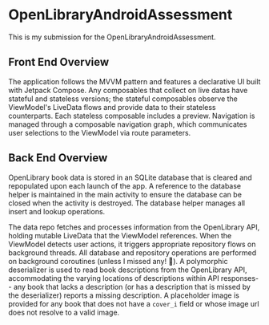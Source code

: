 ﻿# OpenLibraryAndroidAssessment

 This is my submission for the OpenLibraryAndroidAssessment.

## Front End Overview
  The application follows the MVVM pattern and features a declarative UI built with Jetpack Compose. Any composables that collect on live datas have stateful and stateless versions; the stateful composables observe the ViewModel's LiveData flows and provide data to their stateless counterparts. Each stateless composable includes a preview. Navigation is managed through a composable navigation graph, which communicates user selections to the ViewModel via route parameters.

## Back End Overview
  OpenLibrary book data is stored in an SQLite database that is cleared and repopulated upon each launch of the app. A reference to the database helper is maintained in the main activity to ensure the database can be closed when the activity is destroyed. The database helper manages all insert and lookup operations.
  
  The data repo fetches and processes information from the OpenLibrary API, holding mutable LiveData that the ViewModel references. When the ViewModel detects user actions, it triggers appropriate repository flows on background threads. All database and repository operations are performed on background coroutines (unless I missed any! 😬). A polymorphic deserializer is used to read book descriptions from the OpenLibrary API, accommodating the varying locations of descriptions within API responses-- any book that lacks a description (or has a description that is missed by the deserializer) reports a missing description. A placeholder image is provided for any book that does not have a `cover_i` field or whose image url does not resolve to a valid image.
 
